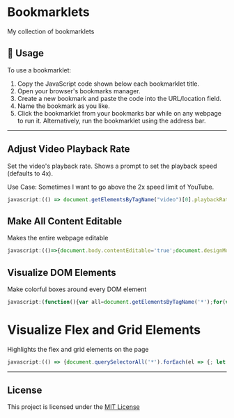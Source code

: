 # Bookmarklets

My collection of bookmarklets

## 📖 Usage

To use a bookmarklet:

1. Copy the JavaScript code shown below each bookmarklet title.
2. Open your browser's bookmarks manager.
3. Create a new bookmark and paste the code into the URL/location field.
4. Name the bookmark as you like.
5. Click the bookmarklet from your bookmarks bar while on any webpage to run it. Alternatively, run the bookmarklet using the address bar.

---

## Adjust Video Playback Rate

Set the video's playback rate. Shows a prompt to set the playback speed (defaults to 4x).

Use Case: Sometimes I want to go above the 2x speed limit of YouTube.

```js
javascript:(() => document.getElementsByTagName("video")[0].playbackRate = Number(prompt("Speed", "4")))();
```

## Make All Content Editable

Makes the entire webpage editable

```js
javascript:(()=>{document.body.contentEditable='true';document.designMode='on';})();
```

## Visualize DOM Elements

Make colorful boxes around every DOM element

```js
javascript:(function(){var all=document.getElementsByTagName('*');for(var i=0;i<all.length;i++){all[i].style.outline='1px solid #'+(~~(Math.random()*(1<<24))).toString(16)}})();
```

# Visualize Flex and Grid Elements

Highlights the flex and grid elements on the page

```js
javascript:(() => {document.querySelectorAll('*').forEach(el => {; let style = window.getComputedStyle(el);; let display = style.display;; if (display === 'grid') {; el.style.outline = '2px solid #561d89';; } else if (display === 'flex') {; let direction = style.flexDirection;; if (direction === 'row' || direction === 'row-reverse') {; el.style.outline = '2px solid #FF9800';; } else if (direction === 'column' || direction === 'column-reverse') {; el.style.outline = '2px solid #00BCD4';; }; }; });})();
```

---

## License 

This project is licensed under the [MIT License](./LICENSE)
